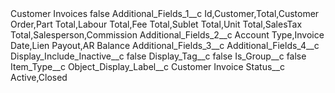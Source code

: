 <?xml version="1.0" encoding="UTF-8"?>
<CustomMetadata xmlns="http://soap.sforce.com/2006/04/metadata" xmlns:xsi="http://www.w3.org/2001/XMLSchema-instance" xmlns:xsd="http://www.w3.org/2001/XMLSchema">
    <label>Customer Invoices</label>
    <protected>false</protected>
    <values>
        <field>Additional_Fields_1__c</field>
        <value xsi:type="xsd:string">Id,Customer,Total,Customer Order,Part Total,Labour Total,Fee Total,Sublet Total,Unit Total,SalesTax Total,Salesperson,Commission</value>
    </values>
    <values>
        <field>Additional_Fields_2__c</field>
        <value xsi:type="xsd:string">Account Type,Invoice Date,Lien Payout,AR Balance</value>
    </values>
    <values>
        <field>Additional_Fields_3__c</field>
        <value xsi:nil="true"/>
    </values>
    <values>
        <field>Additional_Fields_4__c</field>
        <value xsi:nil="true"/>
    </values>
    <values>
        <field>Display_Include_Inactive__c</field>
        <value xsi:type="xsd:boolean">false</value>
    </values>
    <values>
        <field>Display_Tag__c</field>
        <value xsi:type="xsd:boolean">false</value>
    </values>
    <values>
        <field>Is_Group__c</field>
        <value xsi:type="xsd:boolean">false</value>
    </values>
    <values>
        <field>Item_Type__c</field>
        <value xsi:nil="true"/>
    </values>
    <values>
        <field>Object_Display_Label__c</field>
        <value xsi:type="xsd:string">Customer Invoice</value>
    </values>
    <values>
        <field>Status__c</field>
        <value xsi:type="xsd:string">Active,Closed</value>
    </values>
</CustomMetadata>
